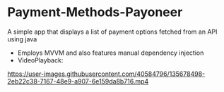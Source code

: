# Payment-Methods-Payoneer
A simple app that displays a list of payment options fetched from an API using java

- Employs MVVM and also features manual dependency injection
- VideoPlayback:

https://user-images.githubusercontent.com/40584796/135678498-2eb22c38-7167-48e9-a907-6e159da8b716.mp4

